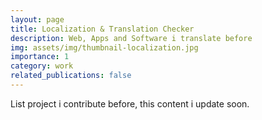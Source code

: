 ```yaml
---
layout: page
title: Localization & Translation Checker
description: Web, Apps and Software i translate before
img: assets/img/thumbnail-localization.jpg
importance: 1
category: work
related_publications: false
---
```


List project i contribute before, this content i update soon.

